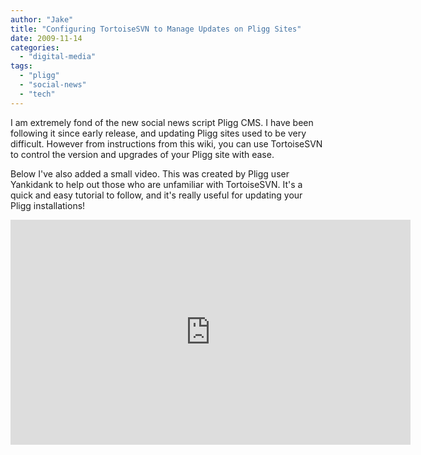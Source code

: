 ```yaml
---
author: "Jake"
title: "Configuring TortoiseSVN to Manage Updates on Pligg Sites"
date: 2009-11-14
categories: 
  - "digital-media"
tags: 
  - "pligg"
  - "social-news"
  - "tech"
---
```


I am extremely fond of the new social news script Pligg CMS. I have been following it since early release, and updating Pligg sites used to be very difficult. However from instructions from this wiki, you can use TortoiseSVN to control the version and upgrades of your Pligg site with ease.<!--more-->

Below I've also added a small video. This was created by Pligg user Yankidank to help out those who are unfamiliar with TortoiseSVN. It's a quick and easy tutorial to follow, and it's really useful for updating your Pligg installations!

<iframe src="https://player.vimeo.com/video/2100118" width="640" height="360" frameborder="0" allowfullscreen="allowfullscreen"></iframe>

